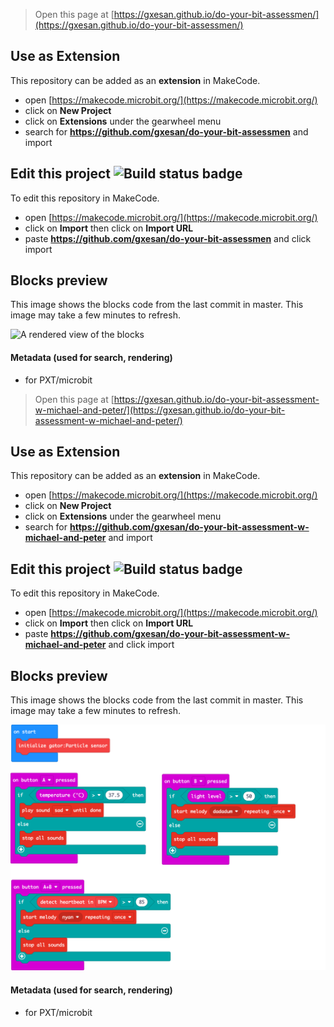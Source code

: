 
> Open this page at [https://gxesan.github.io/do-your-bit-assessmen/](https://gxesan.github.io/do-your-bit-assessmen/)

## Use as Extension

This repository can be added as an **extension** in MakeCode.

* open [https://makecode.microbit.org/](https://makecode.microbit.org/)
* click on **New Project**
* click on **Extensions** under the gearwheel menu
* search for **https://github.com/gxesan/do-your-bit-assessmen** and import

## Edit this project ![Build status badge](https://github.com/gxesan/do-your-bit-assessmen/workflows/MakeCode/badge.svg)

To edit this repository in MakeCode.

* open [https://makecode.microbit.org/](https://makecode.microbit.org/)
* click on **Import** then click on **Import URL**
* paste **https://github.com/gxesan/do-your-bit-assessmen** and click import

## Blocks preview

This image shows the blocks code from the last commit in master.
This image may take a few minutes to refresh.

![A rendered view of the blocks](https://github.com/gxesan/do-your-bit-assessmen/raw/master/.github/makecode/blocks.png)

#### Metadata (used for search, rendering)

* for PXT/microbit
<script src="https://makecode.com/gh-pages-embed.js"></script><script>makeCodeRender("{{ site.makecode.home_url }}", "{{ site.github.owner_name }}/{{ site.github.repository_name }}");</script>



> Open this page at [https://gxesan.github.io/do-your-bit-assessment-w-michael-and-peter/](https://gxesan.github.io/do-your-bit-assessment-w-michael-and-peter/)

## Use as Extension

This repository can be added as an **extension** in MakeCode.

* open [https://makecode.microbit.org/](https://makecode.microbit.org/)
* click on **New Project**
* click on **Extensions** under the gearwheel menu
* search for **https://github.com/gxesan/do-your-bit-assessment-w-michael-and-peter** and import

## Edit this project ![Build status badge](https://github.com/gxesan/do-your-bit-assessment-w-michael-and-peter/workflows/MakeCode/badge.svg)

To edit this repository in MakeCode.

* open [https://makecode.microbit.org/](https://makecode.microbit.org/)
* click on **Import** then click on **Import URL**
* paste **https://github.com/gxesan/do-your-bit-assessment-w-michael-and-peter** and click import

## Blocks preview

This image shows the blocks code from the last commit in master.
This image may take a few minutes to refresh.

![A rendered view of the blocks](https://github.com/gxesan/do-your-bit-assessment-w-michael-and-peter/raw/master/.github/makecode/blocks.png)

#### Metadata (used for search, rendering)

* for PXT/microbit
<script src="https://makecode.com/gh-pages-embed.js"></script><script>makeCodeRender("{{ site.makecode.home_url }}", "{{ site.github.owner_name }}/{{ site.github.repository_name }}");</script>
